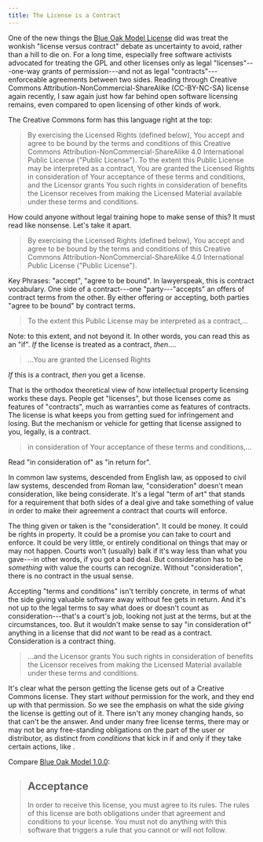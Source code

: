 ```yaml
---
title: The License is a Contract
---
```


One of the new things the [Blue Oak Model License](https://blueoakcouncil.org/license/1.0.0) did was treat the wonkish "license versus contract" debate as uncertainty to avoid, rather than a hill to die on.  For a long time, especially free software activists advocated for treating the GPL and other licenses only as legal "licenses"---one-way grants of permission---and not as legal "contracts"---enforceable agreements between two sides.  Reading through Creative Commons Attribution-NonCommercial-ShareAlike (CC-BY-NC-SA) license again recently, I saw again just how far behind open software licensing remains, even compared to open licensing of other kinds of work.

The Creative Commons form has this language right at the top:

> By exercising the Licensed Rights (defined below), You accept and agree to be bound by the terms and conditions of this Creative Commons Attribution-NonCommercial-ShareAlike 4.0 International Public License ("Public License").  To the extent this Public License may be interpreted as a contract, You are granted the Licensed Rights in consideration of Your acceptance of these terms and conditions, and the Licensor grants You such rights in consideration of benefits the Licensor receives from making the Licensed Material available under these terms and conditions.

How could anyone without legal training hope to make sense of this?  It must read like nonsense.  Let's take it apart.

> By exercising the Licensed Rights (defined below), You accept and agree to be bound by the terms and conditions of this Creative Commons Attribution-NonCommercial-ShareAlike 4.0 International Public License ("Public License").

Key Phrases: "accept", "agree to be bound". In lawyerspeak, this is contract vocabulary.  One side of a contract---one "party---"accepts" an offers of contract terms from the other.  By either offering or accepting, both parties "agree to be bound" by contract terms.

> To the extent this Public License may be interpreted as a contract,...

Note: to this extent, and not beyond it.  In other words, you can read this as an "if".  _If_ the license is treated as a contract, _then_....

> ...You are granted the Licensed Rights

_If_ this is a contract, _then_ you get a license.

That is the orthodox theoretical view of how intellectual property licensing works these days.  People get "licenses", but those licenses come as features of "contracts", much as warranties come as features of contracts.  The license is what keeps you from getting sued for infringement and losing.  But the mechanism or vehicle for getting that license assigned to you, legally, is a contract.

> in consideration of Your acceptance of these terms and conditions,...

Read "in consideration of" as "in return for".

In common law systems, descended from English law, as opposed to civil law systems, descended from Roman law, "consideration" doesn't mean consideration, like being considerate.  It's a legal "term of art" that stands for a requirement that both sides of a deal give and take something of value in order to make their agreement a contract that courts will enforce.

The thing given or taken is the "consideration".  It could be money.  It could be rights in property.  It could be a promise you can take to court and enforce.  It could be very little, or entirely conditional on things that may or may not happen.  Courts won't (usually) balk if it's way less than what you gave---in other words, if you got a bad deal.  But consideration has to be _something_ with value the courts can recognize.  Without "consideration", there is no contract in the usual sense.

Accepting "terms and conditions" isn't terribly concrete, in terms of what the side giving valuable software away without fee gets in return.  And it's not up to the legal terms to say what does or doesn't count as consideration---that's a court's job, looking not just at the terms, but at the circumstances, too.  But it wouldn't make sense to say "in consideration of" anything in a license that did _not_ want to be read as a contract.  Consideration is a contract thing.

> ...and the Licensor grants You such rights in consideration of benefits the Licensor receives from making the Licensed Material available under these terms and conditions.

It's clear what the person getting the license gets out of a Creative Commons license.  They start _without_ permission for the work, and they end up with that permission.  So we see the emphasis on what the side _giving_ the license is getting out of it.  There isn't any money changing hands, so that can't be the answer.  And under many free license terms, there may or may not be any free-standing obligations on the part of the user or distributor, as distinct from _conditions_ that kick in if and only if they take certain actions, like .

Compare [Blue Oak Model 1.0.0](https://blueoakcouncil.org/licenses/1.0.0#acceptance):

> ## Acceptance
>
> In order to receive this license, you must agree to its rules.  The rules of this license are both obligations under that agreement and conditions to your license.  You must not do anything with this software that triggers a rule that you cannot or will not follow.
